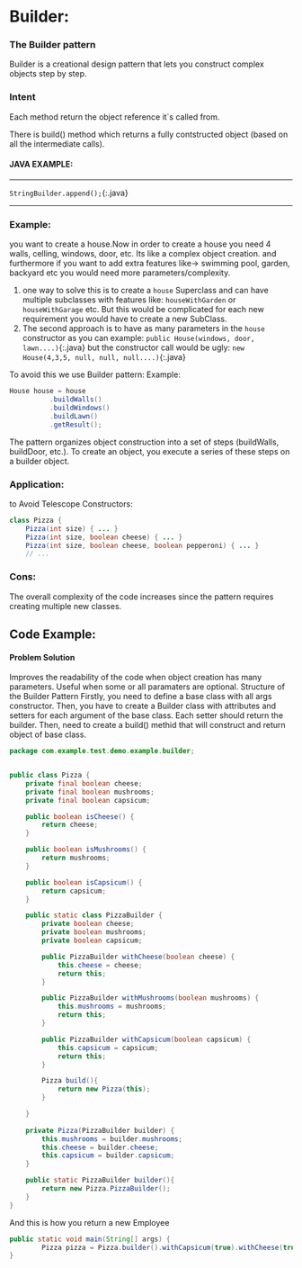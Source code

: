 # Builder:

### The Builder pattern
Builder is a creational design pattern that lets you construct complex objects step by step.

### Intent
Each method return the object reference it`s called from.

There is build() method which returns a fully contstructed object (based on all the intermediate calls).

#### JAVA EXAMPLE:
-------------
`StringBuilder.append();`{:.java}

-------------

### Example:
you want to create a house.Now in order to create a house you need 4 walls, celling, windows, door, etc.
Its like a complex object creation. and furthermore if you want to add extra features like-> swimming pool, garden, backyard etc you would need more parameters/complexity.

1. one way to solve this is to create a `house` Superclass and can have multiple subclasses with features like:  `houseWithGarden` or  `houseWithGarage` etc. But this would be complicated for each new requirement you would have to create a new SubClass.
2. The second approach is to have as many parameters in the `house` constructor as you can example:
      `public House(windows, door, lawn....)`{:.java} but the constructor call would be ugly:
      `new House(4,3,5, null, null, null....)`{:.java}


To avoid this we use Builder pattern:
Example:
``` java
House house = house
          .buildWalls()
          .buildWindows()
          .buildLawn()
          .getResult();
```


The pattern organizes object construction into a set of steps (buildWalls, buildDoor, etc.). To create an object, you execute a series of these steps on a builder object. 



### Application:
to Avoid Telescope Constructors:
```java
class Pizza {
    Pizza(int size) { ... }
    Pizza(int size, boolean cheese) { ... }
    Pizza(int size, boolean cheese, boolean pepperoni) { ... }
    // ...
```

### Cons:
The overall complexity of the code increases since the pattern requires creating multiple new classes.

## Code Example:
#### Problem Solution
Improves the readability of the code when object creation has many parameters.
Useful when some or all paramaters are optional.
Structure of the Builder Pattern
Firstly, you need to define a base class with all args constructor. Then, you have to create a Builder class with attributes and setters for each argument of the base class. Each setter should return the builder. Then, need to create a build() methid that will construct and return object of base class.

```java
package com.example.test.demo.example.builder;


public class Pizza {
    private final boolean cheese;
    private final boolean mushrooms;
    private final boolean capsicum;

    public boolean isCheese() {
        return cheese;
    }

    public boolean isMushrooms() {
        return mushrooms;
    }

    public boolean isCapsicum() {
        return capsicum;
    }

    public static class PizzaBuilder {
        private boolean cheese;
        private boolean mushrooms;
        private boolean capsicum;

        public PizzaBuilder withCheese(boolean cheese) {
            this.cheese = cheese;
            return this;
        }

        public PizzaBuilder withMushrooms(boolean mushrooms) {
            this.mushrooms = mushrooms;
            return this;
        }

        public PizzaBuilder withCapsicum(boolean capsicum) {
            this.capsicum = capsicum;
            return this;
        }

        Pizza build(){
            return new Pizza(this);
        }

    }
    
    private Pizza(PizzaBuilder builder) {
        this.mushrooms = builder.mushrooms;
        this.cheese = builder.cheese;
        this.capsicum = builder.capsicum;
    }

    public static PizzaBuilder builder(){
        return new Pizza.PizzaBuilder();
    }
}
```
And this is how you return a new Employee 

```java
public static void main(String[] args) {
        Pizza pizza = Pizza.builder().withCapsicum(true).withCheese(true).build();
}

```
